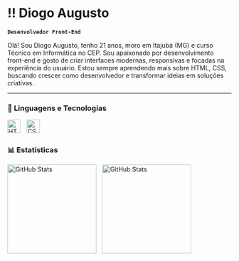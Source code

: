 # ‼ Diogo Augusto

**`Desenvolvedor Front-End`**

Olá! Sou Diogo Augusto, tenho 21 anos, moro em Itajubá (MG) e curso Técnico em Informática no CEP. Sou apaixonado por desenvolvimento front-end e gosto de criar interfaces modernas, responsivas e focadas na experiência do usuário. Estou sempre aprendendo mais sobre HTML, CSS, buscando crescer como desenvolvedor e transformar ideias em soluções criativas.

---

### 🤖 Linguagens e Tecnologias

 <img
   align="left" 
    alt="HTML"
    title="HTML" 
    width="30px" 
    style="padding-right: 10px;" 
  src="https://cdn.jsdelivr.net/gh/devicons/devicon@latest/icons/html5/html5-original.svg" 
 />

 
<img 
 align="left" 
    alt="CSS" 
    title="CSS"
    width="30px" 
    style="padding-right: 10px;" 
src="https://cdn.jsdelivr.net/gh/devicons/devicon@latest/icons/css3/css3-original.svg"
 />

 <br/>
 <br/>

 ### 📊 Estatísticas

<img 
 align="left" 
    alt="GitHub Stats" 
    height="200px" 
    style="padding-right: 10px;" 
src="https://github-readme-stats.vercel.app/api?username=diogoaugustodev&show_icons=true&theme=highcontrast&include_all_commits=true&locale=pt-br"
 />

  <img 
 align="left" 
    alt="GitHub Stats" 
    height="200px" 
    style="padding-right: 10px;" 
src="https://github-readme-stats.vercel.app/api/top-langs/?username=diogoaugustodev&theme=highcontrast&Layout=compact&custom_title=Tecnologias&langs_count=9"
 />
